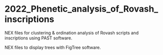 # 2022_Phenetic_analysis_of_Rovash_inscriptions

NEX files for clustering & ordination analysis of Rovash scripts and inscriptions using PAST software.

NEX files to display trees with FigTree software.
